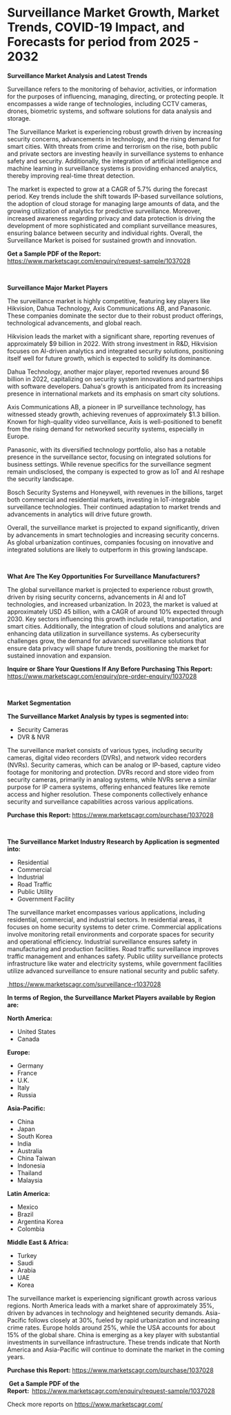 <p><h1>Surveillance Market Growth, Market Trends, COVID-19 Impact, and Forecasts for period from 2025 - 2032</h1></p><p><strong>Surveillance Market Analysis and Latest Trends</strong></p>
<p><p>Surveillance refers to the monitoring of behavior, activities, or information for the purposes of influencing, managing, directing, or protecting people. It encompasses a wide range of technologies, including CCTV cameras, drones, biometric systems, and software solutions for data analysis and storage. </p><p>The Surveillance Market is experiencing robust growth driven by increasing security concerns, advancements in technology, and the rising demand for smart cities. With threats from crime and terrorism on the rise, both public and private sectors are investing heavily in surveillance systems to enhance safety and security. Additionally, the integration of artificial intelligence and machine learning in surveillance systems is providing enhanced analytics, thereby improving real-time threat detection.</p><p>The market is expected to grow at a CAGR of 5.7% during the forecast period. Key trends include the shift towards IP-based surveillance solutions, the adoption of cloud storage for managing large amounts of data, and the growing utilization of analytics for predictive surveillance. Moreover, increased awareness regarding privacy and data protection is driving the development of more sophisticated and compliant surveillance measures, ensuring balance between security and individual rights. Overall, the Surveillance Market is poised for sustained growth and innovation.</p></p>
<p><strong>Get a Sample PDF of the Report:&nbsp;</strong> <a href="https://www.marketscagr.com/enquiry/request-sample/1037028?utm_campaign=2935&utm_medium=2&utm_source=Github&utm_content=ia&utm_term=06042025&utm_id=surveillance">https://www.marketscagr.com/enquiry/request-sample/1037028</a></p>
<p>&nbsp;</p>
<p><strong>Surveillance Major Market Players</strong></p>
<p><p>The surveillance market is highly competitive, featuring key players like Hikvision, Dahua Technology, Axis Communications AB, and Panasonic. These companies dominate the sector due to their robust product offerings, technological advancements, and global reach.</p><p>Hikvision leads the market with a significant share, reporting revenues of approximately $9 billion in 2022. With strong investment in R&D, Hikvision focuses on AI-driven analytics and integrated security solutions, positioning itself well for future growth, which is expected to solidify its dominance.</p><p>Dahua Technology, another major player, reported revenues around $6 billion in 2022, capitalizing on security system innovations and partnerships with software developers. Dahua's growth is anticipated from its increasing presence in international markets and its emphasis on smart city solutions.</p><p>Axis Communications AB, a pioneer in IP surveillance technology, has witnessed steady growth, achieving revenues of approximately $1.3 billion. Known for high-quality video surveillance, Axis is well-positioned to benefit from the rising demand for networked security systems, especially in Europe.</p><p>Panasonic, with its diversified technology portfolio, also has a notable presence in the surveillance sector, focusing on integrated solutions for business settings. While revenue specifics for the surveillance segment remain undisclosed, the company is expected to grow as IoT and AI reshape the security landscape.</p><p>Bosch Security Systems and Honeywell, with revenues in the billions, target both commercial and residential markets, investing in IoT-integrable surveillance technologies. Their continued adaptation to market trends and advancements in analytics will drive future growth.</p><p>Overall, the surveillance market is projected to expand significantly, driven by advancements in smart technologies and increasing security concerns. As global urbanization continues, companies focusing on innovative and integrated solutions are likely to outperform in this growing landscape.</p></p>
<p>&nbsp;</p>
<p><strong>What Are The Key Opportunities For Surveillance Manufacturers?</strong></p>
<p><p>The global surveillance market is projected to experience robust growth, driven by rising security concerns, advancements in AI and IoT technologies, and increased urbanization. In 2023, the market is valued at approximately USD 45 billion, with a CAGR of around 10% expected through 2030. Key sectors influencing this growth include retail, transportation, and smart cities. Additionally, the integration of cloud solutions and analytics are enhancing data utilization in surveillance systems. As cybersecurity challenges grow, the demand for advanced surveillance solutions that ensure data privacy will shape future trends, positioning the market for sustained innovation and expansion.</p></p>
<p><strong>Inquire or Share Your Questions If Any Before Purchasing This Report:</strong> <a href="https://www.marketscagr.com/enquiry/pre-order-enquiry/1037028?utm_campaign=2935&utm_medium=2&utm_source=Github&utm_content=ia&utm_term=06042025&utm_id=surveillance">https://www.marketscagr.com/enquiry/pre-order-enquiry/1037028</a></p>
<p>&nbsp;</p>
<p><strong>Market Segmentation</strong></p>
<p><strong>The Surveillance Market Analysis by types is segmented into:</strong></p>
<p><ul><li>Security Cameras</li><li>DVR & NVR</li></ul></p>
<p><p>The surveillance market consists of various types, including security cameras, digital video recorders (DVRs), and network video recorders (NVRs). Security cameras, which can be analog or IP-based, capture video footage for monitoring and protection. DVRs record and store video from security cameras, primarily in analog systems, while NVRs serve a similar purpose for IP camera systems, offering enhanced features like remote access and higher resolution. These components collectively enhance security and surveillance capabilities across various applications.</p></p>
<p><strong>Purchase this Report:&nbsp;</strong><a href="https://www.marketscagr.com/purchase/1037028?utm_campaign=2935&utm_medium=2&utm_source=Github&utm_content=ia&utm_term=06042025&utm_id=surveillance">https://www.marketscagr.com/purchase/1037028</a></p>
<p>&nbsp;</p>
<p><strong>The Surveillance Market Industry Research by Application is segmented into:</strong></p>
<p><ul><li>Residential</li><li>Commercial</li><li>Industrial</li><li>Road Traffic</li><li>Public Utility</li><li>Government Facility</li></ul></p>
<p><p>The surveillance market encompasses various applications, including residential, commercial, and industrial sectors. In residential areas, it focuses on home security systems to deter crime. Commercial applications involve monitoring retail environments and corporate spaces for security and operational efficiency. Industrial surveillance ensures safety in manufacturing and production facilities. Road traffic surveillance improves traffic management and enhances safety. Public utility surveillance protects infrastructure like water and electricity systems, while government facilities utilize advanced surveillance to ensure national security and public safety.</p></p>
<p><a href="https://www.marketscagr.com/surveillance-r1037028?utm_campaign=2935&utm_medium=2&utm_source=Github&utm_content=ia&utm_term=06042025&utm_id=surveillance">&nbsp;https://www.marketscagr.com/surveillance-r1037028</a></p>
<p><strong>In terms of Region, the Surveillance Market Players available by Region are:</strong></p>
<p>
    <p> <strong> North America: </strong>
        <ul>
            <li>United States</li>
            <li>Canada</li>
        </ul>
        </p> 
    <p> <strong> Europe: </strong>
        <ul>
            <li>Germany</li>
            <li>France</li>
            <li>U.K.</li>
            <li>Italy</li>
            <li>Russia</li>
        </ul>
        </p> 
    <p> <strong> Asia-Pacific: </strong>
        <ul>
            <li>China</li>
            <li>Japan</li>
            <li>South Korea</li>
            <li>India</li>
            <li>Australia</li>
            <li>China Taiwan</li>
            <li>Indonesia</li>
            <li>Thailand</li>
            <li>Malaysia</li>
        </ul>
        </p> 
    <p> <strong> Latin America: </strong>
        <ul>
            <li>Mexico</li>
            <li>Brazil</li>
            <li>Argentina Korea</li>
            <li>Colombia</li>
        </ul>
        </p> 
    <p> <strong> Middle East & Africa: </strong>
        <ul>
            <li>Turkey</li>
            <li>Saudi</li>
            <li>Arabia</li>
            <li>UAE</li>
            <li>Korea</li>
        </ul>
    </p>
    </p>
<p><p>The surveillance market is experiencing significant growth across various regions. North America leads with a market share of approximately 35%, driven by advances in technology and heightened security demands. Asia-Pacific follows closely at 30%, fueled by rapid urbanization and increasing crime rates. Europe holds around 25%, while the USA accounts for about 15% of the global share. China is emerging as a key player with substantial investments in surveillance infrastructure. These trends indicate that North America and Asia-Pacific will continue to dominate the market in the coming years.</p></p>
<p><strong>Purchase this Report: </strong><a href="https://www.marketscagr.com/purchase/1037028?utm_campaign=2935&utm_medium=2&utm_source=Github&utm_content=ia&utm_term=06042025&utm_id=surveillance">https://www.marketscagr.com/purchase/1037028</a></p>
<p>&nbsp;<strong>Get a Sample PDF of the Report:&nbsp;&nbsp;</strong><a href="https://www.marketscagr.com/enquiry/request-sample/1037028?utm_campaign=2935&utm_medium=2&utm_source=Github&utm_content=ia&utm_term=06042025&utm_id=surveillance">https://www.marketscagr.com/enquiry/request-sample/1037028</a></p>
<p><strong></strong></p>
<p>Check more reports on <a href="https://www.marketscagr.com/?utm_campaign=2935&utm_medium=2&utm_source=Github&utm_content=ia&utm_term=06042025&utm_id=surveillance">https://www.marketscagr.com/</a></p>